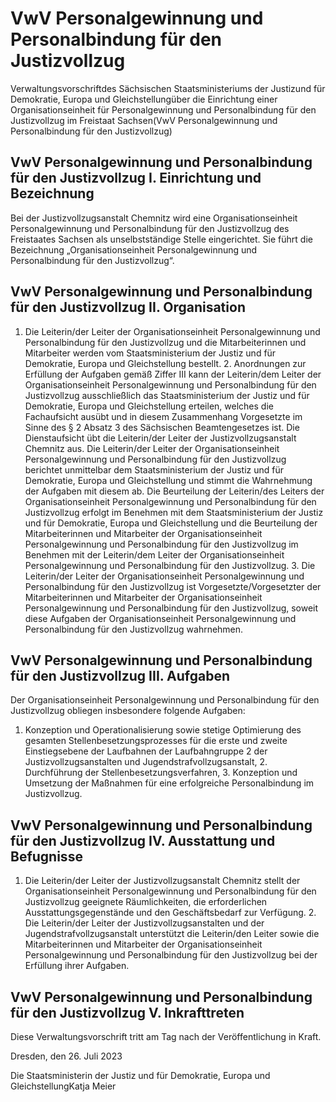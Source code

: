 # VwV Personalgewinnung und Personalbindung für den Justizvollzug

Verwaltungsvorschriftdes Sächsischen Staatsministeriums der Justizund für Demokratie, Europa und Gleichstellungüber die Einrichtung einer Organisationseinheit für Personalgewinnung und Personalbindung für den Justizvollzug im Freistaat Sachsen(VwV Personalgewinnung und Personalbindung für den Justizvollzug)

## VwV Personalgewinnung und Personalbindung für den Justizvollzug I. Einrichtung und Bezeichnung

Bei der Justizvollzugsanstalt Chemnitz wird eine Organisationseinheit Personalgewinnung und Personalbindung für den Justizvollzug des Freistaates Sachsen als unselbstständige Stelle eingerichtet. Sie führt die Bezeichnung „Organisationseinheit Personalgewinnung und Personalbindung für den Justizvollzug“.


## VwV Personalgewinnung und Personalbindung für den Justizvollzug II. Organisation

1. Die Leiterin/der Leiter der Organisationseinheit Personalgewinnung und Personalbindung für den Justizvollzug und die Mitarbeiterinnen und Mitarbeiter werden vom Staatsministerium der Justiz und für Demokratie, Europa und Gleichstellung bestellt. 2. Anordnungen zur Erfüllung der Aufgaben gemäß Ziffer III kann der Leiterin/dem Leiter der Organisationseinheit Personalgewinnung und Personalbindung für den Justizvollzug ausschließlich das Staatsministerium der Justiz und für Demokratie, Europa und Gleichstellung erteilen, welches die Fachaufsicht ausübt und in diesem Zusammenhang Vorgesetzte im Sinne des § 2 Absatz 3 des Sächsischen Beamtengesetzes ist. Die Dienstaufsicht übt die Leiterin/der Leiter der Justizvollzugsanstalt Chemnitz aus. Die Leiterin/der Leiter der Organisationseinheit Personalgewinnung und Personalbindung für den Justizvollzug berichtet unmittelbar dem Staatsministerium der Justiz und für Demokratie, Europa und Gleichstellung und stimmt die Wahrnehmung der Aufgaben mit diesem ab. Die Beurteilung der Leiterin/des Leiters der Organisationseinheit Personalgewinnung und Personalbindung für den Justizvollzug erfolgt im Benehmen mit dem Staatsministerium der Justiz und für Demokratie, Europa und Gleichstellung und die Beurteilung der Mitarbeiterinnen und Mitarbeiter der Organisationseinheit Personalgewinnung und Personalbindung für den Justizvollzug im Benehmen mit der Leiterin/dem Leiter der Organisationseinheit Personalgewinnung und Personalbindung für den Justizvollzug. 3. Die Leiterin/der Leiter der Organisationseinheit Personalgewinnung und Personalbindung für den Justizvollzug ist Vorgesetzte/Vorgesetzter der Mitarbeiterinnen und Mitarbeiter der Organisationseinheit Personalgewinnung und Personalbindung für den Justizvollzug, soweit diese Aufgaben der Organisationseinheit Personalgewinnung und Personalbindung für den Justizvollzug wahrnehmen. 
## VwV Personalgewinnung und Personalbindung für den Justizvollzug III. Aufgaben

Der Organisationseinheit Personalgewinnung und Personalbindung für den Justizvollzug obliegen insbesondere folgende Aufgaben:

1. Konzeption und Operationalisierung sowie stetige Optimierung des gesamten Stellenbesetzungsprozesses für die erste und zweite Einstiegsebene der Laufbahnen der Laufbahngruppe 2 der Justizvollzugsanstalten und Jugendstrafvollzugsanstalt, 2. Durchführung der Stellenbesetzungsverfahren, 3. Konzeption und Umsetzung der Maßnahmen für eine erfolgreiche Personalbindung im Justizvollzug. 
## VwV Personalgewinnung und Personalbindung für den Justizvollzug IV. Ausstattung und Befugnisse

1. Die Leiterin/der Leiter der Justizvollzugsanstalt Chemnitz stellt der Organisationseinheit Personalgewinnung und Personalbindung für den Justizvollzug geeignete Räumlichkeiten, die erforderlichen Ausstattungsgegenstände und den Geschäftsbedarf zur Verfügung. 2. Die Leiterin/der Leiter der Justizvollzugsanstalten und der Jugendstrafvollzugsanstalt unterstützt die Leiterin/den Leiter sowie die Mitarbeiterinnen und Mitarbeiter der Organisationseinheit Personalgewinnung und Personalbindung für den Justizvollzug bei der Erfüllung ihrer Aufgaben. 
## VwV Personalgewinnung und Personalbindung für den Justizvollzug V. Inkrafttreten

Diese Verwaltungsvorschrift tritt am Tag nach der Veröffentlichung in Kraft.

Dresden, den 26. Juli 2023

Die Staatsministerin der Justiz und für Demokratie, Europa und GleichstellungKatja Meier

